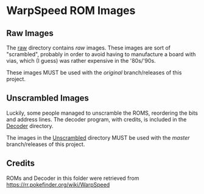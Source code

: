 # WarpSpeed ROM Images

## Raw Images
The [raw](raw/) directory contains *raw* images. These images are sort of "scrambled", probably in order to avoid having to manufacture a board with vias, which (I guess) was rather expensive in the '80s/'90s.

These images MUST be used with the *original* branch/releases of this project.

## Unscrambled Images
Luckily, some people managed to unscramble the ROMS, reordering the bits and address lines. The decoder program, with credits, is included in the [Decoder](Decoder/) directory.

The images in the [Unscrambled](Unscrambled/) directory MUST be used with the *master* branch/releases of this project.

## Credits

ROMs and Decoder in this folder were retrieved from https://rr.pokefinder.org/wiki/WarpSpeed
